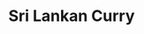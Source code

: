 ---
title: Sri Lankan Curry
metadata:
  source: https://www.yellowkitebooks.co.uk/yellow-kite-books-posts/yellow-kite-books-healthy-eating/2018/9/05/deliciously-ellas-sri-lankan-curry-recipe/
  title: Sri Lankan Curry
  servings: '4'
  course: Main
ingredients:
- name: red peppers
  amount: '2'
- name: baby spinach
  amount: 100 g
- name: chilli powder
  amount: 0.5 tsp
- name: garlic
  amount: 3 cloves
- name: tumeric
  amount: 0.5 tsp
- name: coconut milk
  amount: 400 g
- name: red onion
  amount: 1 large
- name: sweet potato
  amount: '2'
- name: lime
  amount: '0.5'
- name: coconut oil
  amount: 3 tbsp
- name: ground cinnamon
  amount: 0.5 tsp
- name: cumin seeds
  amount: 1 tsp
- name: chilli
  amount: 1 small
- name: curry powder
  amount: 1 tsp
cookware:
- name: mixing bowl
- name: baking tray
- name: frying pan
steps:
- description: Preheat the oven to 200C.
- description: Dice the sweet potato into bite-sized chunks and put into a mixing
    bowl with two tablespoons of melted coconut oil, tumeric, chilli powder, ground
    cinnamon and curry powder until it's evenly coated.
- description: Place the sweet potato on a baking tray and cook for 30 minutes.
- description: While you wait, remove the seeds and slice the red peppers. Add them
    to the baking tray for the last 10 minutes of cooking time for the sweet potatoes.
- description: As the sweet potato and red peppers are cooking, slice the red onion,
    garlic and chilli.
- description: Then add a tablespoon of coconut oil to a frying pan on medium heat,
    and the cumin seeds for 30 seconds.
- description: Now add the red onion, garlic and chilli to the pan and cook for 5
    minutes before adding the coconut milk and cooking for a further 15 minutes.
- description: Now stir in the cooked sweet potato and red peppers, and cook for a
    further 5 minutes continuing to stir.
- description: Add the juice of lime and then stir in the baby spinach until it wilts.
- description: Stir through and serve with rice.

---